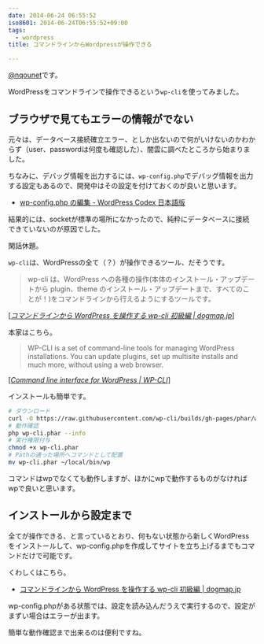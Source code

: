 ```yaml
---
date: 2014-06-24 06:55:52
iso8601: 2014-06-24T06:55:52+09:00
tags:
  - wordpress
title: コマンドラインからWordpressが操作できる

---
```


<p><a href="https://twitter.com/nqounet">@nqounet</a>です。</p>

<p>WordPressをコマンドラインで操作できるという<code>wp-cli</code>を使ってみました。</p>



<h2>ブラウザで見てもエラーの情報がでない</h2>

<p>元々は、データベース接続確立エラー、としか出ないので何がいけないのかわからず（user、passwordは何度も確認した）、闇雲に調べたところから始まりました。</p>

<p>ちなみに、デバッグ情報を出力するには、<code>wp-config.php</code>でデバッグ情報を出力する設定もあるので、開発中はその設定を付けておくのが良いと思います。</p>

<ul>
<li><a href="http://wpdocs.sourceforge.jp/wp-config.php_%E3%81%AE%E7%B7%A8%E9%9B%86#.E3.83.87.E3.83.90.E3.83.83.E3.82.B0">wp-config.php の編集 - WordPress Codex 日本語版</a></li>
</ul>

<p>結果的には、socketが標準の場所になかったので、純粋にデータベースに接続できていないのが原因でした。</p>

<p>閑話休題。</p>

<p><code>wp-cli</code>は、WordPressの全て（？）が操作できるツール、だそうです。</p>

<blockquote cite="http://dogmap.jp/2013/09/12/wp-cli/" title="コマンドラインから WordPress を操作する wp-cli 初級編 | dogmap.jp" class="blockquote"><p>wp-cli は、WordPress への各種の操作(本体のインストール・アップデートから plugin、theme のインストール・アップデートまで、すべてのことが！)をコマンドラインから行えるようにするツールです。

</p></blockquote>

<div class="cite">[<cite><a href="http://dogmap.jp/2013/09/12/wp-cli/">コマンドラインから WordPress を操作する wp-cli 初級編 | dogmap.jp</a></cite>]</div>

<p>本家はこちら。</p>

<blockquote cite="http://wp-cli.org/" title="Command line interface for WordPress | WP-CLI" class="blockquote"><p>WP-CLI is a set of command-line tools for managing WordPress installations. You can update plugins, set up multisite installs and much more, without using a web browser.

</p></blockquote>

<div class="cite">[<cite><a href="http://wp-cli.org/">Command line interface for WordPress | WP-CLI</a></cite>]</div>

<p>インストールも簡単です。</p>

```bash
# ダウンロード
curl -O https://raw.githubusercontent.com/wp-cli/builds/gh-pages/phar/wp-cli.phar
# 動作確認
php wp-cli.phar --info
# 実行権限付与
chmod +x wp-cli.phar
# Pathの通った場所へコマンドとして配置
mv wp-cli.phar ~/local/bin/wp
```

<p>コマンドはwpでなくても動作しますが、ほかにwpで動作するものがなければwpで良いと思います。</p>

<h2>インストールから設定まで</h2>

<p>全てが操作できる、と言っているとおり、何もない状態から新しくWordPressをインストールして、wp-config.phpを作成してサイトを立ち上げるまでもコマンドだけで可能です。</p>

<p>くわしくはこちら。</p>

<ul>
<li><a href="http://dogmap.jp/2013/09/12/wp-cli/">コマンドラインから WordPress を操作する wp-cli 初級編 | dogmap.jp</a></li>
</ul>

<p>wp-config.phpがある状態では、設定を読み込んだうえで実行するので、設定がまずい場合はエラーが出ます。</p>

<p>簡単な動作確認まで出来るのは便利ですね。</p>
    	